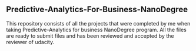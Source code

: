 ## Predictive-Analytics-For-Business-NanoDegree
This repository consists of all the projects that were completed by me when taking Predictive-Analytics for business NanoDegree program.
All the files are ready to submit files and has been reviewed and accepted by the reviewer of udacity.
